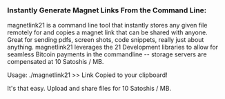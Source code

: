 ### Instantly Generate Magnet Links From the Command Line:
magnetlink21 is a command line tool that instantly stores any given file remotely for and copies a magnet link that can be shared with anyone.  Great for sending pdfs, screen shots, code snippets, really just about anything.  magnetlink21 leverages the 21 Development libraries to allow for seamless Bitcoin payments in the commandline -- storage servers are compensated at 10 Satoshis / MB.

Usage:
    ./magnetlink21 <FILENAME>
    >> Link Copied to your clipboard!
    
It's that easy.  Upload and share files for 10 Satoshis / MB.


